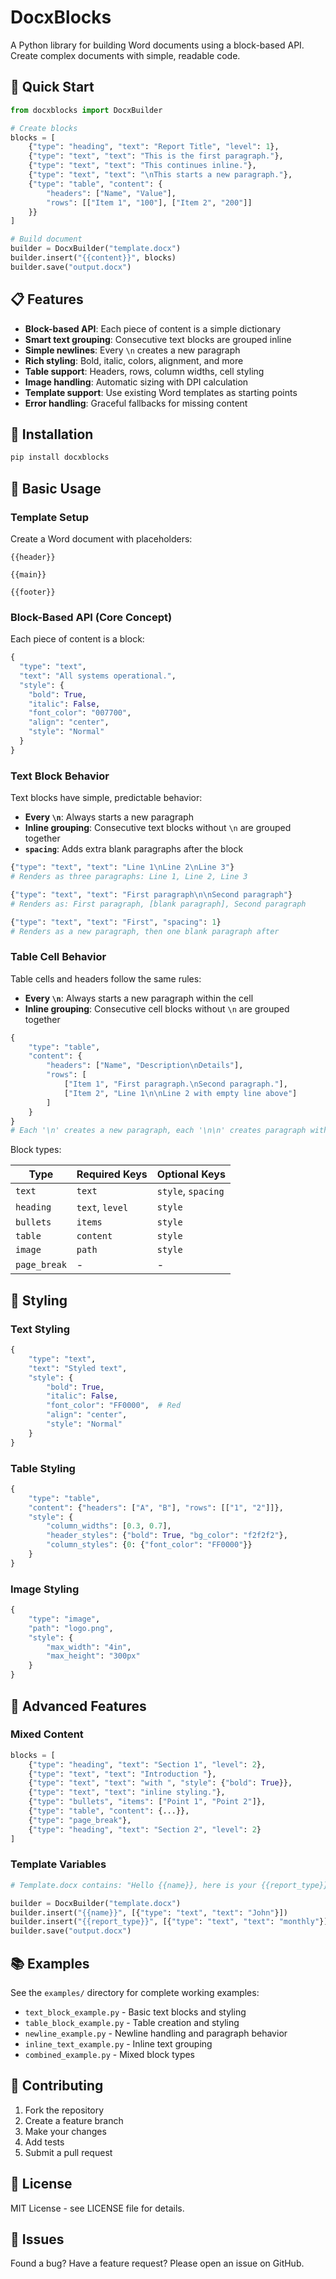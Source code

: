 # DocxBlocks

A Python library for building Word documents using a block-based API. Create complex documents with simple, readable code.

## 🚀 Quick Start

```python
from docxblocks import DocxBuilder

# Create blocks
blocks = [
    {"type": "heading", "text": "Report Title", "level": 1},
    {"type": "text", "text": "This is the first paragraph."},
    {"type": "text", "text": "This continues inline."},
    {"type": "text", "text": "\nThis starts a new paragraph."},
    {"type": "table", "content": {
        "headers": ["Name", "Value"],
        "rows": [["Item 1", "100"], ["Item 2", "200"]]
    }}
]

# Build document
builder = DocxBuilder("template.docx")
builder.insert("{{content}}", blocks)
builder.save("output.docx")
```

## 📋 Features

- **Block-based API**: Each piece of content is a simple dictionary
- **Smart text grouping**: Consecutive text blocks are grouped inline
- **Simple newlines**: Every `\n` creates a new paragraph
- **Rich styling**: Bold, italic, colors, alignment, and more
- **Table support**: Headers, rows, column widths, cell styling
- **Image handling**: Automatic sizing with DPI calculation
- **Template support**: Use existing Word templates as starting points
- **Error handling**: Graceful fallbacks for missing content

## 📖 Installation

```bash
pip install docxblocks
```

## 🎯 Basic Usage

### Template Setup

Create a Word document with placeholders:

```
{{header}}

{{main}}

{{footer}}
```

### Block-Based API (Core Concept)

Each piece of content is a block:

```python
{
  "type": "text",
  "text": "All systems operational.",
  "style": {
    "bold": True,
    "italic": False,
    "font_color": "007700",
    "align": "center",
    "style": "Normal"
  }
}
```

### Text Block Behavior

Text blocks have simple, predictable behavior:

- **Every `\n`**: Always starts a new paragraph
- **Inline grouping**: Consecutive text blocks without `\n` are grouped together
- **`spacing`**: Adds extra blank paragraphs after the block

```python
{"type": "text", "text": "Line 1\nLine 2\nLine 3"}
# Renders as three paragraphs: Line 1, Line 2, Line 3

{"type": "text", "text": "First paragraph\n\nSecond paragraph"}
# Renders as: First paragraph, [blank paragraph], Second paragraph

{"type": "text", "text": "First", "spacing": 1}
# Renders as a new paragraph, then one blank paragraph after
```

### Table Cell Behavior

Table cells and headers follow the same rules:

- **Every `\n`**: Always starts a new paragraph within the cell
- **Inline grouping**: Consecutive cell blocks without `\n` are grouped together

```python
{
    "type": "table",
    "content": {
        "headers": ["Name", "Description\nDetails"],
        "rows": [
            ["Item 1", "First paragraph.\nSecond paragraph."],
            ["Item 2", "Line 1\n\nLine 2 with empty line above"]
        ]
    }
}
# Each '\n' creates a new paragraph, each '\n\n' creates paragraph with empty line before
```

Block types:

| Type         | Required Keys     | Optional Keys     |
|--------------|-------------------|-------------------|
| `text`       | `text`            | `style`, `spacing`| 
| `heading`    | `text`, `level`   | `style`           |
| `bullets`    | `items`           | `style`           |
| `table`      | `content`         | `style`           |
| `image`      | `path`            | `style`           |
| `page_break` | -                 | -                 |

## 🎨 Styling

### Text Styling
```python
{
    "type": "text",
    "text": "Styled text",
    "style": {
        "bold": True,
        "italic": False,
        "font_color": "FF0000",  # Red
        "align": "center",
        "style": "Normal"
    }
}
```

### Table Styling
```python
{
    "type": "table",
    "content": {"headers": ["A", "B"], "rows": [["1", "2"]]},
    "style": {
        "column_widths": [0.3, 0.7],
        "header_styles": {"bold": True, "bg_color": "f2f2f2"},
        "column_styles": {0: {"font_color": "FF0000"}}
    }
}
```

### Image Styling
```python
{
    "type": "image",
    "path": "logo.png",
    "style": {
        "max_width": "4in",
        "max_height": "300px"
    }
}
```

## 🔧 Advanced Features

### Mixed Content
```python
blocks = [
    {"type": "heading", "text": "Section 1", "level": 2},
    {"type": "text", "text": "Introduction "},
    {"type": "text", "text": "with ", "style": {"bold": True}},
    {"type": "text", "text": "inline styling."},
    {"type": "bullets", "items": ["Point 1", "Point 2"]},
    {"type": "table", "content": {...}},
    {"type": "page_break"},
    {"type": "heading", "text": "Section 2", "level": 2}
]
```

### Template Variables
```python
# Template.docx contains: "Hello {{name}}, here is your {{report_type}} report."

builder = DocxBuilder("template.docx")
builder.insert("{{name}}", [{"type": "text", "text": "John"}])
builder.insert("{{report_type}}", [{"type": "text", "text": "monthly"}])
builder.save("output.docx")
```

## 📚 Examples

See the `examples/` directory for complete working examples:

- `text_block_example.py` - Basic text blocks and styling
- `table_block_example.py` - Table creation and styling
- `newline_example.py` - Newline handling and paragraph behavior
- `inline_text_example.py` - Inline text grouping
- `combined_example.py` - Mixed block types

## 🤝 Contributing

1. Fork the repository
2. Create a feature branch
3. Make your changes
4. Add tests
5. Submit a pull request

## 📄 License

MIT License - see LICENSE file for details.

## 🐛 Issues

Found a bug? Have a feature request? Please open an issue on GitHub. 